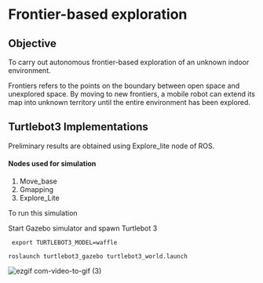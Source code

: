 # Frontier-based exploration

## Objective

To carry out autonomous frontier-based exploration of an unknown indoor environment.

Frontiers refers to the points on the boundary between
open space and unexplored space. By moving to new frontiers, a mobile robot can extend its map into unknown territory
until the entire environment has been explored.

## Turtlebot3 Implementations 

Preliminary results are obtained using Explore_lite node of ROS.

#### Nodes used for simulation
1. Move_base
2. Gmapping
3. Explore_Lite

To run this simulation 

Start Gazebo simulator and spawn Turtlebot 3


` export TURTLEBOT3_MODEL=waffle` 


`roslaunch turtlebot3_gazebo turtlebot3_world.launch`



![ezgif com-video-to-gif (3)](https://github.com/mayanklonkar/Frontier-based-exploration/assets/108993449/748d3e5f-0d59-495a-817c-bb19bdc58c1f)




